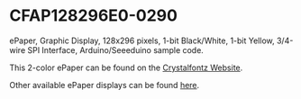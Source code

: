# CFAP128296E0-0290
ePaper, Graphic Display, 128x296 pixels, 1-bit Black/White, 1-bit Yellow, 3/4-wire SPI Interface, Arduino/Seeeduino sample code.

This 2-color ePaper can be found on the [Crystalfontz Website](https://www.crystalfontz.com/product/cfap128296e00290).

Other available ePaper displays can be found [here](https://www.crystalfontz.com/c/epaper-displays/519).